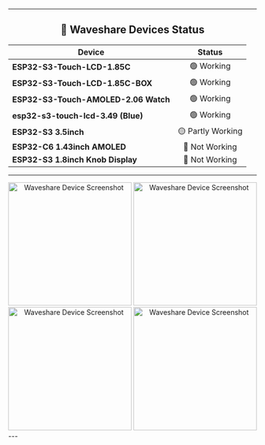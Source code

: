 
---
<h2 align="center">🌊 Waveshare Devices Status</h2>

<div align="center">

| Device                               |     Status       |
|--------------------------------------|:----------------:|
| **ESP32-S3-Touch-LCD-1.85C**         | 🟢 Working       |
| **ESP32-S3-Touch-LCD-1.85C-BOX**     | 🟢 Working       |
| **ESP32-S3-Touch-AMOLED-2.06 Watch** | 🟢 Working       |
| **esp32-s3-touch-lcd-3.49 (Blue)**   | 🟢 Working       |
| **ESP32-S3 3.5inch**                 | 🟡 Partly Working|
| **ESP32-C6 1.43inch AMOLED**         | 🔴 Not Working   |
| **ESP32-S3 1.8inch Knob Display**    | 🔴 Not Working   |

</div>

---

<div align="center">
  <img src="https://github.com/user-attachments/assets/1b2064e1-f782-4055-ba86-027fdd94931f" width="250" alt="Waveshare Device Screenshot" />
  <img src="https://github.com/user-attachments/assets/968501c5-c2a0-4763-b82e-b4a91fdfa802" width="250" alt="Waveshare Device Screenshot" />
  <img src="https://github.com/user-attachments/assets/5dacb9c1-3017-4d1b-8ef6-7eb89e45ff76" width="250" alt="Waveshare Device Screenshot" />
  <img src="https://github.com/user-attachments/assets/c2f6056c-293b-466e-ae5f-307c3860edf5" width="250" alt="Waveshare Device Screenshot" />
</div>
---
